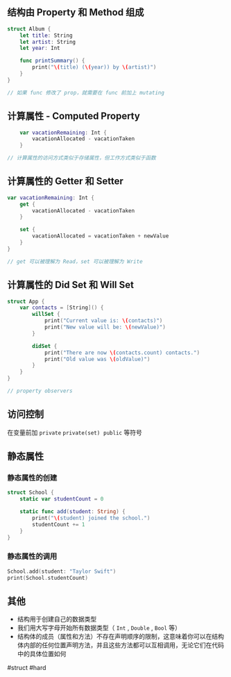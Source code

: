 ## 结构由 Property 和 Method 组成

```swift
struct Album {
    let title: String
    let artist: String
    let year: Int

    func printSummary() {
        print("\(title) (\(year)) by \(artist)")
    }
}

// 如果 func 修改了 prop，就需要在 func 前加上 mutating
```

## 计算属性 - Computed Property

```swift
    var vacationRemaining: Int {
        vacationAllocated - vacationTaken
    }

// 计算属性的访问方式类似于存储属性，但工作方式类似于函数
```

## 计算属性的 Getter 和 Setter

```swift
var vacationRemaining: Int {
    get {
        vacationAllocated - vacationTaken
    }

    set {
        vacationAllocated = vacationTaken + newValue
    }
}

// get 可以被理解为 Read，set 可以被理解为 Write
```

## 计算属性的 Did Set 和 Will Set

```swift
struct App {
    var contacts = [String]() {
        willSet {
            print("Current value is: \(contacts)")
            print("New value will be: \(newValue)")
        }

        didSet {
            print("There are now \(contacts.count) contacts.")
            print("Old value was \(oldValue)")
        }
    }
}

// property observers
```

## 访问控制

在变量前加 `private` `private(set)`  `public` 等符号

## 静态属性

### 静态属性的创建

```swift
struct School {
    static var studentCount = 0

    static func add(student: String) {
        print("\(student) joined the school.")
        studentCount += 1
    }
}
```

### 静态属性的调用

```swift
School.add(student: "Taylor Swift")
print(School.studentCount)
```

## 其他

- 结构用于创建自己的数据类型
- 我们用大写字母开始所有数据类型（ `Int` , `Double` , `Bool` 等）
- 结构体的成员（属性和方法）不存在声明顺序的限制，这意味着你可以在结构体内部的任何位置声明方法，并且这些方法都可以互相调用，无论它们在代码中的具体位置如何

#struct #hard 